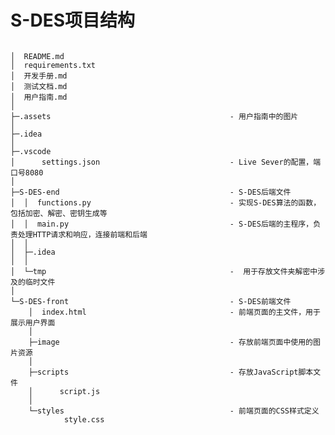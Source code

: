 # S-DES项目结构
<pre>
<code class="tree">
│  README.md
│  requirements.txt
│  开发手册.md
│  测试文档.md
│  用户指南.md
│
├─.assets                                        - 用户指南中的图片
│
├─.idea
│
├─.vscode
│      settings.json                             - Live Sever的配置，端口号8080
│
├─S-DES-end                                      - S-DES后端文件
│  │  functions.py                               - 实现S-DES算法的函数，包括加密、解密、密钥生成等
│  │  main.py                                    - S-DES后端的主程序，负责处理HTTP请求和响应，连接前端和后端
│  │
│  ├─.idea
│  │
│  └─tmp                                         -  用于存放文件夹解密中涉及的临时文件
│
└─S-DES-front                                    - S-DES前端文件
    │  index.html                                - 前端页面的主文件，用于展示用户界面
    │
    ├─image	                                     - 存放前端页面中使用的图片资源
    │
    ├─scripts	                                 - 存放JavaScript脚本文件
    │      script.js
    │
    └─styles	                                 - 前端页面的CSS样式定义
            style.css
</code>
</pre>
